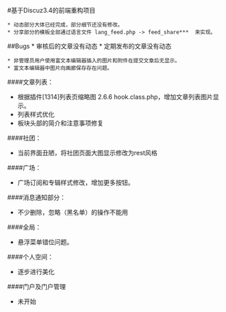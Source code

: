 #基于Discuz3.4的前端重构项目

	* 动态部分大体已经完成，部分细节还没有修改。
	* 分享部分的模板全部通过语言文件 lang_feed.php -> feed_share***  来实现。
	
##Bugs
    * 审核后的文章没有动态
    * 定期发布的文章没有动态
    
    * 非管理员用户使用富文本编辑器插入的图片和附件在提交文章后无显示。
    * 富文本编辑器中图片向画廊保存存在问题。
			
####文章列表：
* 根据插件[1314]列表页缩略图 2.6.6 hook.class.php，增加文章列表图片显示。
* 列表样式优化
* 板块头部的简介和注意事项修复
		
####社团：
* 当前界面丑陋，将社团页面大图显示修改为rest风格
		
####广场：
* 广场订阅和专辑样式修改，增加更多按钮。
		
####消息通知部分：
* 不少删除，忽略（黑名单）的操作不能用
		
####全局：
* 悬浮菜单错位问题。
			
####个人空间：
* 逐步进行美化
			
####门户及门户管理
* 未开始
